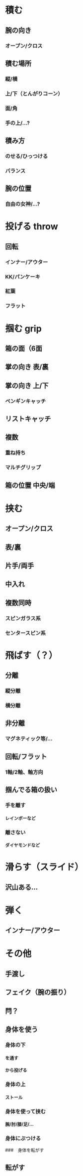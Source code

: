 # 積む
## 腕の向き
### オープン/クロス
## 積む場所
### 縦/横
### 上/下（とんがりコーン）
### 面/角
### 手の上/...?
## 積み方
### のせる/ひっつける
### バランス
## 腕の位置
### 自由の女神/...?

# 投げる throw
## 回転
### インナー/アウター
### KK/パンケーキ
### 紅葉
### フラット

# 掴む grip
## 箱の面（6面
## 掌の向き 表/裏
## 掌の向き 上/下
### ペンギンキャッチ
## リストキャッチ
## 複数
### 重ね持ち
### マルチグリップ
## 箱の位置 中央/端

# 挟む
## オープン/クロス
## 表/裏
## 片手/両手
## 中入れ
## 複数同時
### スピンガラス系
### センタースピン系

# 飛ばす（？）
## 分離
### 縦分離
### 横分離
## 非分離
### マグネティック等/...
## 回転/フラット
### 1軸/2軸、軸方向
## 掴んでる箱の扱い
### 手を離す
#### レインボーなど
### 離さない
#### ダイヤモンドなど

# 滑らす（スライド）
## 沢山ある...

# 弾く
## インナー/アウター

# その他
## 手渡し
## フェイク（腕の振り）
## 閂？
## 身体を使う
### 身体の下
#### を通す
#### から投げる
### 身体の上
#### ストール
### 身体を使って挟む
#### 腕/肘/膝/足/...
### 身体にぶつける
###　身体を転がす
## 転がす
